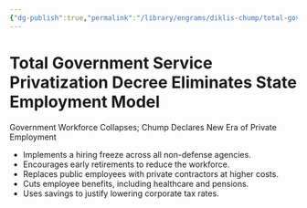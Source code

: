 ```yaml
---
{"dg-publish":true,"permalink":"/library/engrams/diklis-chump/total-government-service-privatization-decree-eliminates-state-employment-model/","tags":["DC/DOGE","DC/AS6"]}
---
```


# Total Government Service Privatization Decree Eliminates State Employment Model
Government Workforce Collapses; Chump Declares New Era of Private Employment
- Implements a hiring freeze across all non-defense agencies.  
- Encourages early retirements to reduce the workforce.  
- Replaces public employees with private contractors at higher costs.  
- Cuts employee benefits, including healthcare and pensions.  
- Uses savings to justify lowering corporate tax rates.
